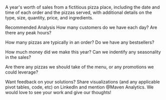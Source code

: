 A year's worth of sales from a fictitious pizza place, including the date and time of each order and the pizzas served, with additional details on the type, size, quantity, price, and ingredients.

Recommended Analysis
How many customers do we have each day? Are there any peak hours?

How many pizzas are typically in an order? Do we have any bestsellers?

How much money did we make this year? Can we indentify any seasonality in the sales?

Are there any pizzas we should take of the menu, or any promotions we could leverage?

Want feedback on your solutions?
Share visualizations (and any applicable pivot tables, code, etc) on LinkedIn and mention @Maven Analytics. We would love to see your work and give our thoughts!

